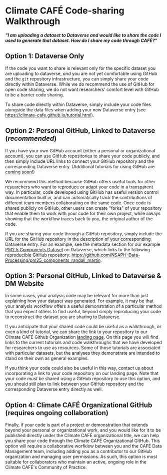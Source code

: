 # Climate CAFÉ Code-sharing Walkthrough

**_"I am uploading a dataset to Dataverse and would like to share the code I used to generate that dataset. How do I share my code through CAFÉ?"_**

## Option 1: Dataverse Only
If the code you want to share is relevant only for the specific dataset you are uploading to dataverse, *and* you are not yet comfortable using GitHub and the `git` repository infrastructure, you can simply share your code directly within Dataverse. While we do recommend the use of GitHub for open code sharing, we do not want researchers' comfort level with GitHub to be a barrier code sharing.

To share code directly within Dataverse, simply include your code files alongside the data files when adding your new Dataverse entry (see https://climate-cafe.github.io/tutorial.html).

## Option 2: Personal GitHub, Linked to Dataverse (_recommended_)
If you have your own GitHub account (either a personal or organizational account), you can use GitHub repositories to share your code publicly, and then simply include URL links to connect your GitHub repository and the corresponding Dataverse entry. (Additional tutorials for using GitHub are [coming soon](https://climate-cafe.github.io/github.html)!)

We recommend this method because GitHub offers useful tools for other researchers who want to reproduce or adapt your code in a transparent way. In particular, code developed using GitHub has useful version control documentation built in, and can automatically track the contributions of different team members collaborating on the same code. Once code is shared publicly on GitHub, other users can create "forks" of your repository that enable them to work with your code for their own project, while always showing that the workflow traces back to you, the original author of the code.

If you are sharing your code through a GitHub repository, simply include the URL for the GitHub repository in the description of your corresponding Dataverse entry. For an example, see the metadata section for our example [PM2.5 Components Dataset](https://dataverse.harvard.edu/dataset.xhtml?persistentId=doi:10.7910/DVN/2NT5CV) on Dataverse, which links to the following reproducible GitHub repository: https://github.com/NSAPH-Data-Processing/pm25_components_randall_martin.

## Option 3: Personal GitHub, Linked to Dataverse & DM Website
In some cases, your analysis code may be relevant for more than just explaining how your dataset was generated. For example, it may be that your analysis workflow offers a useful demonstration of a particular method that you expect others to find useful, beyond simply reproducing your code to reconstruct the dataset you are sharing to Dataverse.

If you anticipate that your shared code could be useful as a walkthrough, or even a kind of tutorial, we can share the link to your repository to our Climate CAFÉ Github Organization [landing page](https://climate-cafe.github.io/cafe_github_org.html). On this page you will find links to the current tutorials and code walkthroughs that we have developed for researchers to use as resources. Some of those tutorials are associated with particular datasets, but the analyses they demonstrate are intended to stand on their own as general examples.

If you think your code could also be useful in this way, contact us about incorporating a link to your code repository on our landing page. Note that your code *must* be shared using a GitHub repository to use this option, and you should still plan to link between your GitHub repository and the corresponding Dataverse entry directly as well.

## Option 4: Climate CAFÉ Organizational GitHub (requires ongoing collaboration)
Finally, if your code is part of a project or demonstration that extends beyond your personal or organizational work, and you would like for it to be published directly under the Climate CAFÉ organizational title, we can help you share your code through the Climate CAFÉ Organizational GitHub. This option will require a collaborative worfklow between you and the CAFÉ Data Management team, including adding you as a contributor to our GitHub organization and managing user permissions. As such, this option is most suitable for collaborators who maintain an active, ongoing role in the Climate CAFÉ's Community of Practice.